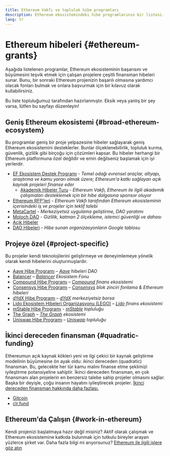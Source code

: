 ```yaml
---
title: Ethereum Vakfı ve topluluk hibe programları
description: Ethereum ekosistemindeki hibe programlarının bir listesi.
lang: tr
---
```


# Ethereum hibeleri {#ethereum-grants}

Aşağıda listelenen programlar, Ethereum ekosisteminin başarısını ve büyümesini teşvik etmek için çalışan projelere çeşitli finansman hibeleri sunar. Bunu, bir sonraki Ethereum projenizin başarılı olmasına yardımcı olacak fonları bulmak ve onlara başvurmak için bir kılavuz olarak kullabilirsiniz.

Bu liste topluluğumuz tarafından hazırlanmıştır. Eksik veya yanlış bir şey varsa, lütfen bu sayfayı düzenleyin!

## Geniş Ethereum ekosistemi {#broad-ethereum-ecosystem}

Bu programlar geniş bir proje yelpazesine hibeler sağlayarak geniş Ethereum ekosistemini desteklerler. Bunlar ölçeklenebilirlik, topluluk kurma, güvenlik, gizlilik gibi birçoğu için çözümleri kapsar. Bu hibeler herhangi bir Ethereum platformuna özel değildir ve emin değilseniz başlamak için iyi yerlerdir.

- [EF Ekosistem Destek Programı](https://esp.ethereum.foundation) - _Temel odağı evrensel araçlar, altyapı, araştırma ve kamu yararı olmak üzere; Ethereum'a katkı sağlayan açık kaynak projeleri finanse eder_
  - [Akademik Hibeler Turu](/community/grants/academic-grants-round/) - _Ethereum Vakfı, Ethereum ile ilgili akademik çalışmaları desteklemek için bir hibe dalgasına sponsor oluyor_
- [Ethereum RFP'leri](https://github.com/ethereum/requests-for-proposals) - _Ethereum Vakfı tarafından Ethereum ekosisteminin içerisindeki iş ve projeler için teklif talebi_
- [MetaCartel](https://www.metacartel.org/grants/) - _Merkeziyetsiz uygulama geliştirme, DAO yaratımı_
- [Moloch DAO](https://www.molochdao.com/) - _Gizlilik, katman 2 ölçekleme, istemci güvenliği ve dahası_
- [Açık Hibeler](https://opengrants.com/explore)
- [DAO Hibeleri](https://docs.google.com/spreadsheets/d/1XHc-p_MHNRdjacc8uOEjtPoWL86olP4GyxAJOFO0zxY/edit#gid=0) - _Hibe sunan organizasyonların Google tablosu_

## Projeye özel {#project-specific}

Bu projeler kendi teknolojilerini geliştirmeye ve deneyimlemeye yönelik olarak kendi hibelerini oluşturmuşlardır.

- [Aave Hibe Programı](https://aavegrants.org/) – _[Aave](https://aave.com/) hibeleri DAO_
- [Balancer](https://balancergrants.notion.site/Balancer-Community-Grants-23e562c5bc4347cd8304637bff0058e6) – _[Balancer](https://balancer.fi/) Ekosistem Fonu_
- [Compound Hibe Programı](https://compoundgrants.org/) – _[Compound](https://compound.finance/) finans ekosistemi_
- [Consensys Hibe Programı](https://consensys.net/grants/) – _[Consensys](https://consensys.net/) blok zinciri fonlama & Ethereum hibeleri_
- [dYdX Hibe Programı](https://dydxgrants.com/) – _[dYdX](https://dydx.exchange/) merkeziyetsiz borsa_
- [Lido Ekosistem Hibeleri Organizasyonu (LEGO)](https://lego.lido.fi/) – _[Lido](https://lido.fi/) finans ekosistemi_
- [mStable Hibe Programı](https://docs.mstable.org/advanced/grants-program) - _[mStable](https://mstable.org/) topluluğu_
- [The Graph](https://airtable.com/shrdfvnFvVch3IOVm) – _[The Graph](https://thegraph.com/) ekosistemi_
- [Uniswap Hibe Programı](https://www.unigrants.org/) – _[Uniswap](https://uniswap.org/) topluluğu_

## İkinci dereceden finansman {#quadratic-funding}

Ethereumun açık kaynak kökleri yeni ve ilgi çekici bir kaynak geliştirme modelinin büyümesine ön ayak oldu: ikinci dereceden (quadratic) finansman. Bu, gelecekte her tür kamu malını finanse etme şeklimizi iyileştirme potansiyeline sahiptir. İkinci dereceden finansman, en çok finansmanı alan projelerin en benzersiz talebe sahip projeler olmasını sağlar. Başka bir deyişle, çoğu insanın hayatını iyileştirecek projeler. [İkinci dereceden finansman hakkında daha fazlası.](/defi/#quadratic-funding)

- [Gitcoin](https://gitcoin.co/grants)
- [clr.fund](https://clr.fund/)

## Ethereum'da Çalışın {#work-in-ethereum}

Kendi projenizi başlatmaya hazır değil misiniz? Aktif olarak çalışmak ve Ethereum ekosistemine katkıda bulunmak için tutkulu bireyler arayan yüzlerce şirket var. Daha fazla bilgi mi arıyorsunuz? [Ethereum ile ilgili işlere göz atın](/community/get-involved/#ethereum-jobs)
